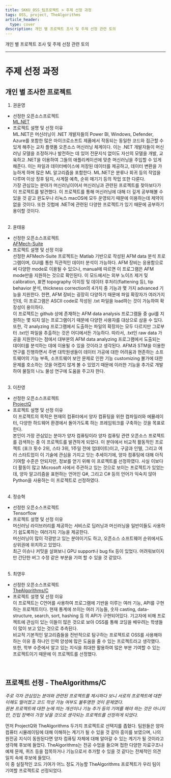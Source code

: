 ```yaml
---
title: SKKU_OSS_팀프로젝트 > 주제 선정 과정
tags: OSS, project, TheAlgorithms
article_header:
  type: cover
description: 개인 별 프로젝트 조사 및 주제 선정 관련 토의
---
```


개인 별 프로젝트 조사 및 주제 선정 관련 토의

---
# 주제 선정 과정

## 개인 별 조사한 프로젝트
1. 권윤영
* 선정한 오픈소스프로젝트<br>
[ML.NET](https://github.com/dotnet/machinelearning)
* 프로젝트 설명 및 선정 이유<br>
ML.NET은 머신러닝이 .NET 개발자들의 Power BI, Windows, Defender, Azure를 포함한 많은 마이크로소프트 제품에서 작동되는 동일한 코드와 접근할 수 있게 해주는 교차 플랫폼 오픈소스 머신러닝 체계이다. 이는 .NET 개발자들이 머신러닝 모델을 조정하거나 발전하는 데 있어 전문지식 없이도 자신의 모델을 개발, 교육하고 .NET을 이용하여 그들의 애플리케이션에 맞춘 머신러닝을 주입할 수 있게 해준다. 이는 파일과 데이터베이스에 저장된 데이터를 제공하고, 데이터 변환을 가능하게 하며 많은 ML 알고리즘을 포함한다. ML.NET은 분류나 회귀 등의 작업을 다루며 이상 징후 탐지, 사계절 예측, 순위 매기기 등의 작업 또한 다룬다.<br>
가장 관심있는 분야가 머신러닝이어서 머신러닝과 관련된 프로젝트를 찾아보다가 이 프로젝트를 발견했다. 이 프로젝트를 통해 머신러닝에 대해 더 깊게 공부해볼 수 있을 것 같고 윈도우나 리눅스 macOS에 모두 운영되기 때문에 이용하는데 제약이 없을 것이다. 또한 깃헙에 .NET에 관련된 다양한 프로젝트가 있기 때문에 공부하기 용이할 것이다.<br><br>

2. 윤태웅
* 선정한 오픈소스프로젝트<br>
[AFMech-Suite](https://www.github.com/marsdeck/AFMech-Suite)
* 프로젝트 설명 및 선정 이유<br>
선정한 AFMech-Suite 프로젝트는 Matlab 기반으로 작성된 AFM data 분석 프로그램이며, GUI를 통한 직관적인 데이터 분석이 가능하다. AFM 장비는 응용함으로써 다양한 mode로 이용될 수 있으나, manual에 따르면 이 프로그램은 AFM mode만을 지원하는 것으로 확인된다. 이 모드에서는 외부 노이즈 제거 및 calibration, 표면 topography 이미징 및 데이터 후처리(flattening 등), tip behavior 분석, thickness correction의 4가지 중 기능과 몇 가지 advanced 기능을 지원한다. 한편, AFM 장비는 굉장히 다양하기 때문에 파일 확장자가 여러가지인데, 이 프로그램은 ASCII code로 작성된 .txt 파일을 load하는 것이 가능하여 확장성이 용이하다.<br>
이 프로젝트는 github 상에 존재하는 AFM data analysis 프로그램들 중 gui를 지원하는 몇 되지 않는 프로그램이기 때문에 다양한 사용자를 대상으로 삼을 수 있다. 또한, 각 analyzing 프로그램에서 도출하는 파일의 확장자는 모두 다르지만 그로부터 .txt인 파일을 추출하는 것은 어디에서든 가능하다. 따라서, .txt인 raw data 가공을 지원한다는 점에서 대부분의 AFM data analyzing 프로그램에서 도출되는 데이터를 분석하는 데에 이용될 수 있을 것이라고 생각된다. AFM과 STM을 이용한 연구를 진행하면서 주변 대학원생들이 데이터 가공에 대한 어려움과 현존하는 소프트웨어의 기능 부족, 소프트웨어 보안 문제로 인한 기능 customizing 불가에 대한 문제를 호소하는 것을 어렵지 않게 볼 수 있었기 때문에 이러한 기능을 추가로 개발하여 물질의 나노 물성 연구에 도움을 주고자 한다.<br><br>

3. 이찬영
* 선정한 오픈소스프로젝트<br>
[ProjectQ](https://www.github.com/ProjectQ-Framework/ProjectQ)
* 프로젝트 설명 및 선정 이유<br>
이 프로젝트의 목적은 현재의 컴퓨터에서 양자 컴퓨팅을 위한 컴파일러와 에뮬레이터, 다양한 하드웨어 환경에서 돌아가도록 하는 프레임워크를 구축하는 것을 목표로 한다.<br>
본인이 가장 관심있는 분야가 양자 컴퓨팅이라 양자 컴퓨팅 관련 오픈소스 프로젝트를 검색하는 중 이 프로젝트를 발견하게 되었다. 이 분야에서 비교적 활동적인 프로젝트 (포크 횟수 2위, 스타 3위, 1주일 전에 업데이트)이고, 구글과 인텔, 그리고 여러 스타트업이 이 기술에 관심을 가지고 잇는 추세이기에, 양자 컴퓨팅에 대해 아직 기여할 수준은 안되지만, 정보를 얻기 위해 이 프로젝트를 선정하였다. 사실 이보다 더 활동이 많고 Microsoft 사에서 주관하고 있는 것으로 보이는 프로젝트가 있었는데, 양자 알고리즘을 표현하는 언어인 Q#, 그리고 C# 등의 언어가 익숙치 않아 Python을 사용하는 이 프로젝트로 선정하였다.<br><br>

4. 정승혁
* 선정한 오픈소스프로젝트<br>
Tensorflow
* 프로젝트 설명 및 선정 이유<br>
머신러닝 라이브러리를 제공하는 서비스로 딥러닝과 머신러닝을 일반이들도 사용하기 쉽도록하는 여러가지 기능을 제공한다.<br>
머신러닝이 많이 각광받고 있는 분야이기도 하고, 오픈소스 소프트웨어 순위에서도 상위권에 위치하고 있었다.<br>
최근 이슈나 커밋을 살펴보니 GPU support나 bug fix 등이 있었다. 어려워보이지만 간단한 버그 수정 같은 부분을 기여 할 수 있을 것 같았다.<br><br>

5. 최영우
* 선정한 오픈소스프로젝트<br>
[TheAlgorithms/C](github.com/TheAlgorithms/C)
* 프로젝트 설명 및 선정 이유<br>
이 프로젝트는 C언어를 사용하여 프로그램에 기반을 이루는 여러 기능, API를 구현하는 프로젝트이다.  현재 통계에 쓰이는 여러 기능들, 숫자 casting, data-structure, search, sort, hashing 등 의 API가 구현되어있다.  기고자에 비해 프로젝트에 관심이 있는 이들이 많은 것으로 보아 OSS를 통해 코딩을 배우려는 학생들이 많이 보고 있는 것으로 추측된다.<br>
비교적 기본적인 알고리즘들을 전반적으로 탐구하는 프로젝트로 OSS를 사용해야 하는 이유 중 하나인 인력 양성에 많은 도움을 줄 수 있는 프로젝트라고 생각했다. 또한, 학부 수준에서 알고 있는 지식을 최대한 활용하여 많은 부분 기여할 수 있는 프로젝트이기 때문에 이 프로젝트를 선정했다.<br><br><br>


## 프로젝트 선정 - TheAlgorithms/C
_주로 각자 관심있는 분야와 관련된 프로젝트를 제시하다 보니 서로의 프로젝트에 대한 이해도 떨어졌고 코드 작성 가능 여부도 불투명한 것이 문제였다.<br>
원본 프로젝트에 대한 눈에 띄는 개선이나 기능 추가 등의 기여를 해야 하는 것은 아니지만, 진입 장벽이 가장 낮을 것으로 생각되는 프로젝트를 선정하게 되었다._<br>

먼저 ProjectQ와 TheAlgorithms 두가지 프로젝트로 선택지를 좁혔다. 팀원들은 양자 컴퓨터 시뮬레이팅에 대해 이해하는 계기가 될 수 있을 것 같아 흥미를 보였으며, 나의 원전공 지식이 동원된다면 양자 컴퓨팅 자체에 대해 알아갈 수 있는 계기가 될 것이라고 생각해 후보에 들었다. TheAlgorithms는 전공 수업을 들으며 접한 다양한 자료구조나 예제 문제, 퀴즈 등을 접목하거나 기능으로서 추가할 수 있을 것 같다는 전체적인 의견 일치 속에 후보에 들었다.<br>
이 중 실질적인 코드 기여가 어느 정도 가능할 TheAlgorithms 프로젝트가 우리 팀이 기여할 프로젝트로 선정되었다.
